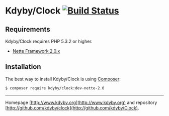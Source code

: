 Kdyby/Clock [![Build Status](https://secure.travis-ci.org/Kdyby/Clock.png?branch=nette-2.0)](http://travis-ci.org/Kdyby/Clock)
===========================


Requirements
------------

Kdyby/Clock requires PHP 5.3.2 or higher.

- [Nette Framework 2.0.x](https://github.com/nette/nette)


Installation
------------

The best way to install Kdyby/Clock is using  [Composer](http://getcomposer.org/):

```sh
$ composer require kdyby/clock:dev-nette-2.0
```


-----

Homepage [http://www.kdyby.org](http://www.kdyby.org) and repository [http://github.com/kdyby/clock](http://github.com/kdyby/Clock).
